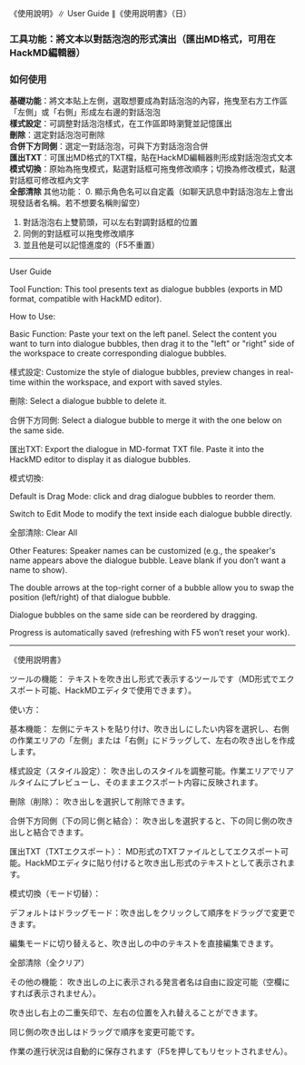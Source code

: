 《使用說明》∥ User Guide ∥《使用説明書》（日）

### 工具功能：將文本以對話泡泡的形式演出（匯出MD格式，可用在HackMD編輯器）

### 如何使用
**基礎功能**：將文本貼上左側，選取想要成為對話泡泡的內容，拖曳至右方工作區「左側」或「右側」形成左右邊的對話泡泡<br>
**樣式設定**：可調整對話泡泡樣式，在工作區即時瀏覽並記憶匯出<br>
**刪除**：選定對話泡泡可刪除<br>
**合併下方同側**：選定一對話泡泡，可與下方對話泡泡合併<br>
**匯出TXT**：可匯出MD格式的TXT檔，貼在HackMD編輯器則形成對話泡泡式文本<br>
**模式切換**：原始為拖曳模式，點選對話框可拖曳修改順序；切換為修改模式，點選對話框可修改框內文字<br>
**全部清除**
其他功能：
0. 顯示角色名可以自定義（如聊天訊息中對話泡泡左上會出現發話者名稱。若不想要名稱則留空）
1. 對話泡泡右上雙箭頭，可以左右對調對話框的位置
2. 同側的對話框可以拖曳修改順序
3. 並且他是可以記憶進度的（F5不重置）

---

User Guide

Tool Function:
This tool presents text as dialogue bubbles (exports in MD format, compatible with HackMD editor).

How to Use:

Basic Function: Paste your text on the left panel. Select the content you want to turn into dialogue bubbles, then drag it to the "left" or "right" side of the workspace to create corresponding dialogue bubbles.

樣式設定: Customize the style of dialogue bubbles, preview changes in real-time within the workspace, and export with saved styles.

刪除: Select a dialogue bubble to delete it.

合併下方同側: Select a dialogue bubble to merge it with the one below on the same side.

匯出TXT: Export the dialogue in MD-format TXT file. Paste it into the HackMD editor to display it as dialogue bubbles.

模式切換:

Default is Drag Mode: click and drag dialogue bubbles to reorder them.

Switch to Edit Mode to modify the text inside each dialogue bubble directly.

全部清除: Clear All

Other Features:
Speaker names can be customized (e.g., the speaker's name appears above the dialogue bubble. Leave blank if you don’t want a name to show).

The double arrows at the top-right corner of a bubble allow you to swap the position (left/right) of that dialogue bubble.

Dialogue bubbles on the same side can be reordered by dragging.

Progress is automatically saved (refreshing with F5 won’t reset your work).

---

《使用説明書》

ツールの機能：
テキストを吹き出し形式で表示するツールです（MD形式でエクスポート可能、HackMDエディタで使用できます）。

使い方：

基本機能： 左側にテキストを貼り付け、吹き出しにしたい内容を選択し、右側の作業エリアの「左側」または「右側」にドラッグして、左右の吹き出しを作成します。

樣式設定（スタイル設定）： 吹き出しのスタイルを調整可能。作業エリアでリアルタイムにプレビューし、そのままエクスポート内容に反映されます。

刪除（削除）： 吹き出しを選択して削除できます。

合併下方同側（下の同じ側と結合）： 吹き出しを選択すると、下の同じ側の吹き出しと結合できます。

匯出TXT（TXTエクスポート）： MD形式のTXTファイルとしてエクスポート可能。HackMDエディタに貼り付けると吹き出し形式のテキストとして表示されます。

模式切換（モード切替）：

デフォルトはドラッグモード：吹き出しをクリックして順序をドラッグで変更できます。

編集モードに切り替えると、吹き出しの中のテキストを直接編集できます。

全部清除（全クリア）

その他の機能：
吹き出しの上に表示される発言者名は自由に設定可能（空欄にすれば表示されません）。

吹き出し右上の二重矢印で、左右の位置を入れ替えることができます。

同じ側の吹き出しはドラッグで順序を変更可能です。

作業の進行状況は自動的に保存されます（F5を押してもリセットされません）。
